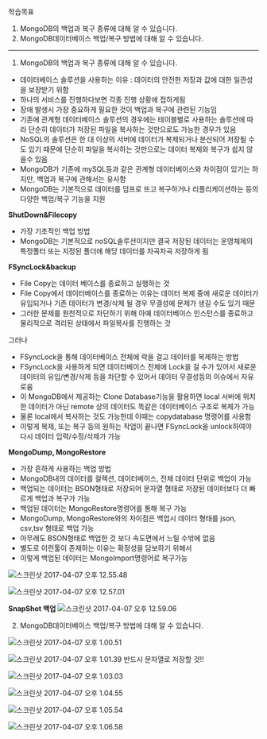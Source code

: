 학습목표
1. MongoDB의 백업과 복구 종류에 대해 알 수 있습니다.
2. MongoDB데이터베이스 백업/복구 방법에 대해 알 수 있습니다.

-----
1. MongoDB의 백업과 복구 종류에 대해 알 수 있습니다.
- 데이터베이스 솔루션을 사용하는 이유 : 데이터의 안전한 저장과 값에 대한 일관성을 보장받기 위함
- 하나의 서비스를 진행하다보면 각종 진행 상황에 접하게됨
- 장애 발생시 가장 중요하게 필요한 것이 백업과 복구에 관련된 기능임
- 기존에 관계형 데이터베이스 솔루션의 경우에는 테이블별로 사용하는 솔루션에 따라 단순히 데이터가 저장된 파일을 복사하는 것만으로도 가능한 경우가 있음
- NoSQL의 솔루션은 한 대 이상의 서버에 데이터가 복제되거나 분산되어 저장될 수도 있기 때문에 단순히 파일을 복사하는 것만으로는 데이터 복제와 복구가 쉽지 않을수 있음
- MongoDB가 기존에 mySQL등과 같은 관계형 데이터베이스와 차이점이 있기는 하지만, 백업과 복구에 관해서는 유사함
- MongoDB는 기본적으로 데이터를 덤프로 뜨고 복구하거나 리플리케이션하는 등의 다양한 백업/복구 기능을 지원

 **ShutDown&Filecopy**
 - 가장 기초적인 백업 방법
 - MongoDB는 기본적으로 noSQL솔루션이지만 결국 저장된 데이터는 운영체제의 특정폴터 또는 지정된 폴더에 해당 데이터를 차곡차곡 저장하게 됨

**FSyncLock&backup**
 - File Copy는 데이터 베이스를 종료하고 실행하는 것
 - File Copy에서 데이터베이스를 종료하는 이유는 데이터 복제 중에 새로운 데이터가 유입되거나 기존 데이터가 변경/삭제 될 경우 무결성에 문제가 생길 수도 있기 때문
 - 그러한 문제를 원천적으로 차단하기 위해 아예 데이터베이스 인스턴스를 종료하고 물리적으로 격리된 상태에서 파일복사를 진행하는 것

 그러나
 - FSyncLock을 통해 데이터베이스 전체에 락을 걸고 데이터를 복제하는 방법
 - FSyncLock을 사용하게 되면 데이터베이스 전체에 Lock을 걸 수가 있어서 새로운 데이터의 유입/변경/삭제 등을 차단할 수 있어서 데이터 무결성등의 이슈에서 자유로움
 - 이 MongoDB에서 제공하는 Clone Database기능을 활용하면 local 서버에 위치한 데이터가 아닌 remote 상의 데이터도 똑같은 데이터베이스 구조로 복제가 가능
 - 물론 local에서 복사하는 것도 가능한데 이때는 copydatabase 명령어를 사용함
 - 이렇게 복제, 또는 복구 등의 원하는 작업이 끝나면 FSyncLock을 unlock하여야 다시 데이터 입력/수정/삭제가 가능

 **MongoDump, MongoRestore**
 - 가장 흔하게 사용하는 백업 방법
 - MongoDB내의 데이터를 컬렉션, 데이터베이스, 전체 데이터 단위로 백업이 가능
 - 백업되는 데이터는 BSON형태로 저장되어 문자열 형태로 저장된 데이터보다 더 빠르게 백업과 복구가 가능
 - 백업된 데이터는 MongoRestore명령어를 통해 복구 가능
 - MongoDump, MongoRestore와의 차이점은 백업시 데이터 형태를 json, csv,tsv 형태로 백업 가능
 - 아무래도 BSON형태로 백업한 것 보다 속도면에서 느릴 수밖에 없음
 - 별도로 이런툴이 존재하는 이유는 확정성을 담보하기 위해서
 - 이렇게 백업된 데이터는 MongoImport명령어로 복구가능

 ![스크린샷 2017-04-07 오후 12.55.48](http://i.imgur.com/cQpan5f.png)

 ![스크린샷 2017-04-07 오후 12.57.01](http://i.imgur.com/gPDLr1p.png)

 **SnapShot 백업**
 ![스크린샷 2017-04-07 오후 12.59.06](http://i.imgur.com/s87GStR.png)

2. MongoDB데이터베이스 백업/복구 방법에 대해 알 수 있습니다.

![스크린샷 2017-04-07 오후 1.00.51](http://i.imgur.com/lmyuKRl.png)

![스크린샷 2017-04-07 오후 1.01.39](http://i.imgur.com/Yluz7Jm.png)
 반드시 문자열로 저장할 것!!

 ![스크린샷 2017-04-07 오후 1.03.03](http://i.imgur.com/ewFvFoQ.png)

![스크린샷 2017-04-07 오후 1.04.55](http://i.imgur.com/IZMjYC0.png)

![스크린샷 2017-04-07 오후 1.05.54](http://i.imgur.com/q6dln1A.png)

![스크린샷 2017-04-07 오후 1.06.58](http://i.imgur.com/Ies35I5.png)
